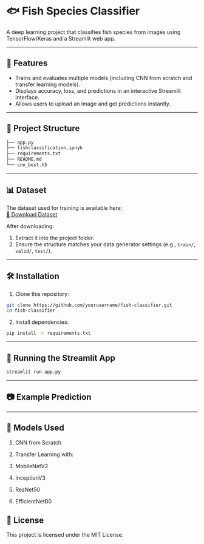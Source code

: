 # 🐟 Fish Species Classifier

A deep learning project that classifies fish species from images using TensorFlow/Keras and a Streamlit web app.

---

## 📌 Features
- Trains and evaluates multiple models (including CNN from scratch and transfer learning models).
- Displays accuracy, loss, and predictions in an interactive Streamlit interface.
- Allows users to upload an image and get predictions instantly.

---

## 📂 Project Structure
```bash
├── app.py
├── fishclassification.ipnyb
├── requirements.txt
├── README.md
└── cnn_best.h5
```

---

## 📊 Dataset
The dataset used for training is available here:  
[📂 Download Dataset](https://drive.google.com/drive/folders/1RngjGmKV4b4PJj2FZvOe5MOAeSS3hkMK?usp=sharing)  

After downloading:
1. Extract it into the project folder.
2. Ensure the structure matches your data generator settings (e.g., `train/`, `valid/`, `test/`).

---

## 🛠 Installation

1. Clone this repository:
```bash
git clone https://github.com/yourusername/fish-classifier.git
cd fish-classifier
```
2. Install dependencies:
```bash
pip install -r requirements.txt
```

---

## 🚀 Running the Streamlit App
```bash
streamlit run app.py
```

---

## 📷 Example Prediction

---

## 🧠 Models Used
1. CNN from Scratch

2. Transfer Learning with:

3. MobileNetV2

4. InceptionV3

5. ResNet50

6. EfficientNetB0

## 📄 License
This project is licensed under the MIT License.
